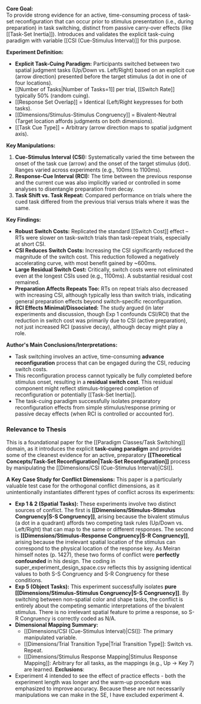 **Core Goal:**  
To provide strong evidence for an active, time-consuming process of task-set reconfiguration that can occur prior to stimulus presentation (i.e., during preparation) in task switching, distinct from passive carry-over effects (like [[Task-Set Inertia]]). Introduces and validates the explicit task-cuing paradigm with variable [[CSI (Cue-Stimulus Interval)]] for this purpose.

**Experiment Definition:**

- **Explicit Task-Cuing Paradigm:** Participants switched between two spatial judgment tasks (Up/Down vs. Left/Right) based on an explicit cue (arrow direction) presented before the target stimulus (a dot in one of four locations).
- [[Number of Tasks|Number of Tasks=1]] per trial, [[Switch Rate]] typically 50% (random cuing).
- [[Response Set Overlap]] = Identical (Left/Right keypresses for both tasks).
- [[Dimensions/Stimulus-Stimulus Congruency]] = Bivalent-Neutral (Target location affords judgments on both dimensions).
- [[Task Cue Type]] = Arbitrary (arrow direction maps to spatial judgment axis).

**Key Manipulations:**

1. **Cue-Stimulus Interval (CSI):** Systematically varied the time between the onset of the task cue (arrow) and the onset of the target stimulus (dot). Ranges varied across experiments (e.g., 100ms to 1100ms).
2. **Response-Cue Interval (RCI):** The time between the previous response and the current cue was also implicitly varied or controlled in some analyses to disentangle preparation from decay.
3. **Task Shift vs. Task Repeat:** Compared performance on trials where the cued task differed from the previous trial versus trials where it was the same.

**Key Findings:**

- **Robust Switch Costs:** Replicated the standard [[Switch Cost]] effect – RTs were slower on task-switch trials than task-repeat trials, especially at short CSI.
- **CSI Reduces Switch Costs:** Increasing the CSI significantly reduced the magnitude of the switch cost. This reduction followed a negatively accelerating curve, with most benefit gained by ~600ms.
- **Large Residual Switch Cost:** Critically, switch costs were not eliminated even at the longest CSIs used (e.g., 1100ms). A substantial residual cost remained.
- **Preparation Affects Repeats Too:** RTs on repeat trials also decreased with increasing CSI, although typically less than switch trials, indicating general preparation effects beyond switch-specific reconfiguration.
- **RCI Effects Minimal/Dissociated:** The study argued (in later experiments and discussion, though Exp 1 confounds CSI/RCI) that the reduction in switch cost was primarily due to CSI (active preparation), not just increased RCI (passive decay), although decay might play a role.

**Author's Main Conclusions/Interpretations:**

- Task switching involves an active, time-consuming **advance reconfiguration** process that can be engaged during the CSI, reducing switch costs.
- This reconfiguration process cannot typically be fully completed before stimulus onset, resulting in a **residual switch cost**. This residual component might reflect stimulus-triggered completion of reconfiguration or potentially [[Task-Set Inertia]].
- The task-cuing paradigm successfully isolates preparatory reconfiguration effects from simple stimulus/response priming or passive decay effects (when RCI is controlled or accounted for).

### Relevance to Thesis

This is a foundational paper for the [[Paradigm Classes/Task Switching]] domain, as it introduces the explicit **task-cuing paradigm** and provides some of the cleanest evidence for an active, preparatory **[[Theoretical Concepts/Task-Set Reconfiguration|Task-Set Reconfiguration]]** process by manipulating the [[Dimensions/CSI (Cue-Stimulus Interval)|CSI]].

**A Key Case Study for Conflict Dimensions:** This paper is a particularly valuable test case for the orthogonal conflict dimensions, as it unintentionally instantiates different types of conflict across its experiments:

- **Exp 1 & 2 (Spatial Tasks):** These experiments involve two distinct sources of conflict. The first is **[[Dimensions/Stimulus-Stimulus Congruency|S-S Congruency]]**, arising because the bivalent stimulus (a dot in a quadrant) affords two competing task rules (Up/Down vs. Left/Right) that can map to the same or different responses. The second is **[[Dimensions/Stimulus-Response Congruency|S-R Congruency]]**, arising because the irrelevant spatial location of the stimulus can correspond to the physical location of the response key. As Meiran himself notes (p. 1427), these two forms of conflict were **perfectly confounded** in his design. The coding in super_experiment_design_space.csv reflects this by assigning identical values to both S-S Congruency and S-R Congruency for these conditions.
- **Exp 5 (Object Tasks):** This experiment successfully isolates **pure [[Dimensions/Stimulus-Stimulus Congruency|S-S Congruency]]**. By switching between non-spatial color and shape tasks, the conflict is entirely about the competing semantic interpretations of the bivalent stimulus. There is no irrelevant spatial feature to prime a response, so S-R Congruency is correctly coded as N/A.
- **Dimensional Mapping Summary:**
    - [[Dimensions/CSI (Cue-Stimulus Interval)|CSI]]: The primary manipulated variable.
    - [[Dimensions/Trial Transition Type|Trial Transition Type]]: Switch vs. Repeat.
    - [[Dimensions/Stimulus Response Mapping|Stimulus Response Mapping]]: Arbitrary for all tasks, as the mappings (e.g., Up -> Key 7) are learned.
**Exclusions**:
- Experiment 4 intended to see the effect of practice effects - both the experiment length was longer and the warm-up procedure was emphasized to improve accuracy. Because these are not necessarily manipulations we can make in the SE, I have excluded experiment 4.
